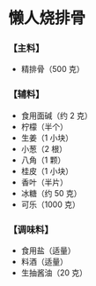 # 懒人烧排骨


### 【主料】

- 精排骨（500 克）

### 【辅料】

- 食用面碱（约 2 克）
- 柠檬（半个）
- 生姜（1 小块）
- 小葱（2 根）
- 八角（1 颗）
- 桂皮（1 小块）
- 香叶（半片）
- 冰糖（约 50 克）
- 可乐（1000 克）

### 【调味料】

- 食用盐（适量）
- 料酒（适量）
- 生抽酱油（20 克）


